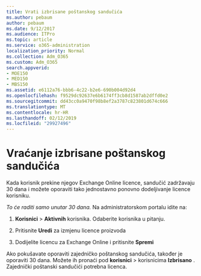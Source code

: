 ```yaml
---
title: Vrati izbrisane poštanskog sandučića
ms.author: pebaum
author: pebaum
ms.date: 9/12/2017
ms.audience: ITPro
ms.topic: article
ms.service: o365-administration
localization_priority: Normal
ms.collection: Adm_O365
ms.custom: Adm_O365
search.appverid:
- MOE150
- MED150
- MBS150
ms.assetid: e6112a76-bbb6-4c22-b2e6-690b004d92d4
ms.openlocfilehash: f9529dc92637e6b6174ff3cb8d1587ab2dffd0e2
ms.sourcegitcommit: dd43cc0a9470f98b8ef2a3787c823801d674c666
ms.translationtype: MT
ms.contentlocale: hr-HR
ms.lasthandoff: 02/12/2019
ms.locfileid: "29927496"
---
```

# <a name="restore-a-deleted-mailbox"></a>Vraćanje izbrisane poštanskog sandučića

Kada korisnik prekine njegov Exchange Online licence, sandučić zadržavaju 30 dana i možete oporaviti tako jednostavno ponovno dodeljivanje licence korisniku.
  
 *To će raditi samo unutar 30 dana.*  Na administratorskom portalu idite na: 
  
1. **Korisnici** \> **Aktivnih** korisnika. Odaberite korisnika u pitanju. 
    
2. Pritisnite **Uredi** za izmjenu licence proizvoda 
    
3. Dodijelite licencu za Exchange Online i pritisnite **Spremi**
    
Ako pokušavate oporaviti zajedničko poštanskog sandučića, također je oporaviti 30 dana. Možete ih pronaći pod **korisnici** \> korisnicima **Izbrisano** . Zajednički poštanski sandučići potrebna licenca. 
  

